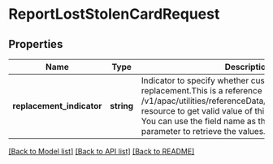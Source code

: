 # ReportLostStolenCardRequest

## Properties
Name | Type | Description | Notes
------------ | ------------- | ------------- | -------------
**replacement_indicator** | **string** | Indicator to specify whether customer requires card replacement.This is a reference data field. Please use /v1/apac/utilities/referenceData/{replacementIndicator} resource to get valid value of this field with description. You can use the field name as the referenceCode parameter to retrieve the values. | [optional] 

[[Back to Model list]](../../README.md#documentation-for-models) [[Back to API list]](../../README.md#documentation-for-api-endpoints) [[Back to README]](../../README.md)

